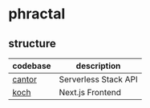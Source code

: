 # phractal

## structure

| codebase                                        | description          |
| ----------------------------------------------- | -------------------- |
| [cantor](https://github.com/ethan-stone/cantor) | Serverless Stack API |
| [koch](https://github.com/ethan-stone/koch)     | Next.js Frontend     |
